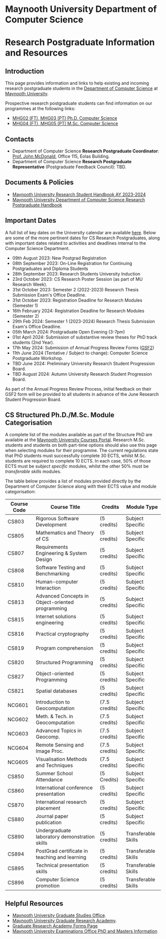 # Maynooth University Department of Computer Science
# Research Postgraduate Information and Resources

## Introduction
This page provides information and links to help existing and incoming research postgraduate students in the [Department of Computer Science](https://www.maynoothuniversity.ie/computer-science) at [Maynooth University](https://www.maynoothuniversity.ie/).

Prospective research postgraduate students can find information on our programmes at the following links:
- [MHG02 (FT), MHG03 (PT) Ph.D. Computer Science](https://www.maynoothuniversity.ie/study-maynooth/postgraduate-studies/courses/phd-computer-science)
- [MHG04 (FT), MHG05 (PT) M.Sc. Computer Science](https://www.maynoothuniversity.ie/study-maynooth/postgraduate-studies/courses/msc-computer-science)

## Contacts
- Department of Computer Science **Research Postgraduate Coordinator**: [Prof. John McDonald](mailto://John.McDonald@mu.ie), Office 115, Eolas Building. 
- Department of Computer Science **Research Postgraduate Representative** (Postgraduate Feedback Council): TBD.

## Documents & Policies
- [Maynooth University Research Student Handbook AY 2023-2024](https://www.maynoothuniversity.ie/sites/default/files/assets/document//M15369%20-%20MAYNOOTH%20UNIVERSITY_Research%20Student%20Handbook%202023_Web.pdf)
- [Maynooth University Department of Computer Science Research Postgraduate Handbook](Resources/Documents/PG_Handbook_2022.pdf)

## Important Dates
A full list of key dates on the University calendar are available [here](https://www.maynoothuniversity.ie/registrar/key-term-dates). Below are some of the more pertinent dates for CS Research Postgraduates, along with important dates related to activities and deadlines internal to the Computer Science Department.
- 09th August 2023: New Postgrad Registration
- 08th September 2023: On-Line Registration for Continuing Postgraduates and Diploma Students
- 28th September 2023: Research Students University Induction
- 23rd October 2023: CS Research Poster Session (as part of MU Research Week).
- 31st October 2023: Semester 2 (2022-2023) Research Thesis Submission Exam's Office Deadline.
- 31st October 2023: Registration Deadline for Research Modules (Semester 1)
- 16th February 2024: Registration Deadline for Research Modules (Semester 2)
- 29th Feb 2024: Semester 1 (2023-2024) Research Thesis Submission Exam's Office Deadline.
- 05th March 2024: Postgraduate Open Evening (3-7pm)
- 01st April 2024: Submission of substantive review theses for PhD track students (2nd Year).
- 17th May 2024: Submission of Annual Progress Review Forms ([GSF2](https://www.maynoothuniversity.ie/sites/default/files/assets/document//GSF2%20-%20Annual%20Progress%20Review%20Form%20GRA.docx))
- 11th June 2024 (Tentative / Subject to change): Computer Science Postgraduate Workshop.
- TBD June 2024: Preliminary University Research Student Progression Board.
- TBD August 2024: Autumn University Research Student Progression Board.

As part of the Annual Progress Review Process, initial feedback on their GSF2 form will be provided to all students in advance of the June Research Student Progression Board. 

## CS Structured Ph.D./M.Sc. Module Categorisation
A complete list of the modules available as part of the Structure PhD are available at the [Maynooth University Courses Portal](https://apps.maynoothuniversity.ie/courses/?TARGET=QS&MODE=VIEW&QUALIFICATION_CODE=PHDS&YEAR=2024&TARGET_SOURCE=CS#ANCHOR_SEARCH). Research M.Sc. students and students on both part-time options should also use this page when selecting modules for their programme. The current regulations state that PhD students must successfully complete 30 ECTS, whilst M.Sc. students are required to complete 10 ECTS. In each case, 50% of those ECTS must be *subject specific* modules, whilst the other 50% must be *transferable skills* modules. 

The table below provides a list of modules provided directly by the Department of Computer Science along with their ECTS value and module categorisation:

| Course Code | Course Title                              | Credits        | Module Type       |
|-------------|-------------------------------------------|----------------|-------------------|
| CS803       | Rigorous Software Development             | (5 credits)    | Subject Specific  |
| CS805       | Mathematics and Theory of CS              | (5 credits)    | Subject Specific  |
| CS807       | Requirements Engineering & System Design  | (5 credits)    | Subject Specific  |
| CS808       | Software Testing and Benchmarking         | (5 credits)    | Subject Specific  |
| CS810       | Human-computer Interaction                | (5 credits)    | Subject Specific  |
| CS813       | Advanced Concepts in Object-oriented programming | (5 credits) | Subject Specific  |
| CS815       | Internet solutions engineering            | (5 credits)    | Subject Specific  |
| CS816       | Practical cryptography                    | (5 credits)    | Subject Specific  |
| CS819       | Program comprehension                     | (5 credits)    | Subject Specific  |
| CS820       | Structured Programming                    | (5 credits)    | Subject Specific  |
| CS827       | Object-oriented Programming               | (5 credits)    | Subject Specific  |
| CS821       | Spatial databases                         | (5 credits)    | Subject Specific  |
| NCG601      | Introduction to Geocomputation            | (7.5 credits)  | Subject Specific  |
| NCG602      | Meth. & Tech. in Geocomputation           | (7.5 credits)  | Subject Specific  |
| NCG603      | Advanced Topics in Geocomp.               | (7.5 credits)  | Subject Specific  |
| NCG604      | Remote Sensing and Image Proc.            | (7.5 credits)  | Subject Specific  |
| NCG605      | Visualisation Methods and Techniques      | (7.5 credits)  | Subject Specific  |
| CS850       | Summer School Attendance                  | (5 Credits)    | Subject Specific  |
| CS860       | International conference presentation     | (5 credits)    | Subject Specific  |
| CS870       | International research placement          | (5 credits)    | Subject Specific  |
| CS880       | Journal paper publication                 | (5 credits)    | Subject Specific  |
| CS890       | Undergraduate laboratory demonstration skills | (5 credits) | Transferable Skills |
| CS894       | PostGrad certificate in teaching and learning | (5 credits) | Transferable Skills |
| CS895       | Technical presentation skills             | (5 credits)    | Transferable Skills |
| CS896       | Computer Science promotion                | (5 credits)    | Transferable Skills |

## Helpful Resources
- [Maynooth University Graduate Studies Office](https://www.maynoothuniversity.ie/graduate-studies).
- [Maynooth University Graduate Research Academy](https://www.maynoothuniversity.ie/graduate-research-academy).
- [Graduate Research Academy Forms Page](https://www.maynoothuniversity.ie/graduate-research-academy/stipend-and-fees-forms-research-students)
- [Maynooth University Examinations Office PhD and Masters Information](https://www.maynoothuniversity.ie/exams/postgraduate-information)



 
